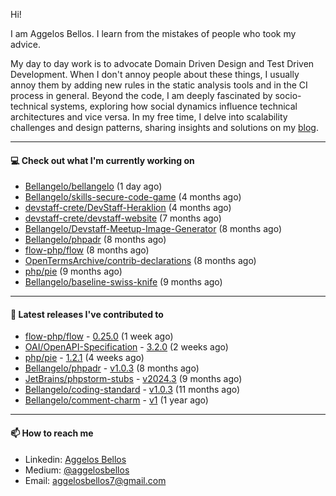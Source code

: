 Hi!

I am Aggelos Bellos. I learn from the mistakes of people who took my advice.

My day to day work is to advocate Domain Driven Design and Test Driven Development. When I don't annoy people about these things, I usually annoy them by adding new rules in the static analysis tools and in the CI process in general.
Beyond the code, I am deeply fascinated by socio-technical systems, exploring how social dynamics influence technical architectures and vice versa.
In my free time, I delve into scalability challenges and design patterns, sharing insights and solutions on my [blog](https://medium.com/@aggelosbellos).

---

#### 💻 Check out what I'm currently working on

- [Bellangelo/bellangelo](https://github.com/Bellangelo/bellangelo) (1 day ago)
- [Bellangelo/skills-secure-code-game](https://github.com/Bellangelo/skills-secure-code-game) (4 months ago)
- [devstaff-crete/DevStaff-Heraklion](https://github.com/devstaff-crete/DevStaff-Heraklion) (4 months ago)
- [devstaff-crete/devstaff-website](https://github.com/devstaff-crete/devstaff-website) (7 months ago)
- [Bellangelo/Devstaff-Meetup-Image-Generator](https://github.com/Bellangelo/Devstaff-Meetup-Image-Generator) (8 months ago)
- [Bellangelo/phpadr](https://github.com/Bellangelo/phpadr) (8 months ago)
- [flow-php/flow](https://github.com/flow-php/flow) (8 months ago)
- [OpenTermsArchive/contrib-declarations](https://github.com/OpenTermsArchive/contrib-declarations) (8 months ago)
- [php/pie](https://github.com/php/pie) (9 months ago)
- [Bellangelo/baseline-swiss-knife](https://github.com/Bellangelo/baseline-swiss-knife) (9 months ago)

---

#### 🔭 Latest releases I've contributed to

- [flow-php/flow](https://github.com/flow-php/flow) - [0.25.0](https://github.com/flow-php/flow/releases/tag/0.25.0) (1 week ago)
- [OAI/OpenAPI-Specification](https://github.com/OAI/OpenAPI-Specification) - [3.2.0](https://github.com/OAI/OpenAPI-Specification/releases/tag/3.2.0) (2 weeks ago)
- [php/pie](https://github.com/php/pie) - [1.2.1](https://github.com/php/pie/releases/tag/1.2.1) (4 weeks ago)
- [Bellangelo/phpadr](https://github.com/Bellangelo/phpadr) - [v1.0.3](https://github.com/Bellangelo/phpadr/releases/tag/v1.0.3) (8 months ago)
- [JetBrains/phpstorm-stubs](https://github.com/JetBrains/phpstorm-stubs) - [v2024.3](https://github.com/JetBrains/phpstorm-stubs/releases/tag/v2024.3) (9 months ago)
- [Bellangelo/coding-standard](https://github.com/Bellangelo/coding-standard) - [v1.0.3](https://github.com/Bellangelo/coding-standard/releases/tag/v1.0.3) (11 months ago)
- [Bellangelo/comment-charm](https://github.com/Bellangelo/comment-charm) - [v1](https://github.com/Bellangelo/comment-charm/releases/tag/v1) (1 year ago)

---

#### 📫 How to reach me

- Linkedin: [Aggelos Bellos](https://www.linkedin.com/in/aggelos-bellos/)
- Medium: [@aggelosbellos](https://medium.com/@aggelosbellos)
- Email: [aggelosbellos7@gmail.com](mailto:aggelosbellos7@gmail.com)